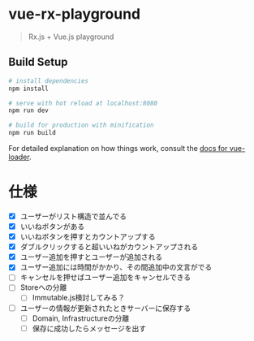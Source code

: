 # vue-rx-playground

> Rx.js + Vue.js playground

## Build Setup

``` bash
# install dependencies
npm install

# serve with hot reload at localhost:8080
npm run dev

# build for production with minification
npm run build
```

For detailed explanation on how things work, consult the [docs for vue-loader](http://vuejs.github.io/vue-loader).

# 仕様
- [x] ユーザーがリスト構造で並んでる
- [x] いいねボタンがある
- [x] いいねボタンを押すとカウントアップする
- [x] ダブルクリックすると超いいねがカウントアップされる
- [x] ユーザー追加を押すとユーザーが追加される
- [x] ユーザー追加には時間がかかり、その間追加中の文言がでる
- [ ] キャンセルを押せばユーザー追加をキャンセルできる
- [ ] Storeへの分離
  - [ ] Immutable.js検討してみる？
- [ ] ユーザーの情報が更新されたときサーバーに保存する
  - [ ] Domain, Infrastructureの分離
  - [ ] 保存に成功したらメッセージを出す
